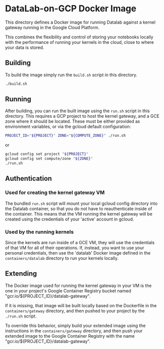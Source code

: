 # DataLab-on-GCP Docker Image

This directory defines a Docker image for running Datalab against a kernel
gateway running in the Google Cloud Platform.

This combines the flexibility and control of storing your notebooks
locally with the performance of running your kernels in the cloud,
close to where your data is stored.

## Building

To build the image simply run the `build.sh` script in this
directory.

```sh
./build.sh
```

## Running

After building, you can run the built image using the `run.sh`
script in this directory. This requires a GCP project to host the
kernel gateway, and a GCE zone where it should be located. These
must be either provided as environment variables, or via the gcloud
default configuration:

```sh
PROJECT_ID="${PROJECT}" ZONE="${COMPUTE_ZONE}" ./run.sh
```

or

```sh
gcloud config set project "${PROJECT}"
gcloud config set compute/zone "${ZONE}"
./run.sh
```

## Authentication

### Used for creating the kernel gateway VM

The bundled `run.sh` script will mount your local gcloud config
directory into the Datalab container, so that you do not have to
reauthenticate inside of the container. This means that the VM
running the kernel gateway will be created using the credentials
of your 'active' account in gcloud.

### Used by the running kernels

Since the kernels are run inside of a GCE VM, they will use the
credentials of that VM for all of their operations. If, instead,
you want to use your personal credentials, then use the 'datalab'
Docker image defined in the `containers/datalab` directory to
run your kernels locally.

## Extending

The Docker image used for running the kernel gateway in your VM
is the one in your project's Google Container Registry bucket
named "gcr.io/${PROJECT_ID}/datalab-gateway".

If it is missing, that image will be built locally based on the
Dockerfile in the `containers/gateway` directory, and then pushed
to your project by the `./run.sh` script.

To override this behavior, simply build your extended image using
the instructions in the `containers/gateway` directory, and then
push your extended image to the Google Container Registry with the
name "gcr.io/${PROJECT_ID}/datalab-gateway".
